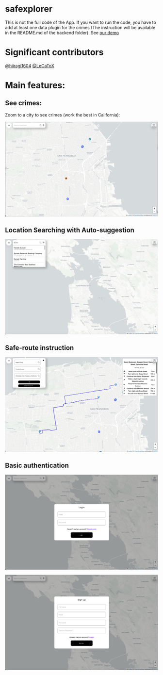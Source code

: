 # safexplorer

This is not the full code of the App. If you want to run the code, you have to add at least one data plugin for the crimes (The instruction will be available in the README.md of the backend folder). See [our demo](http://safexplorer.org)

# Significant contributors

[@hiiragi1604](https://github.com/hiiragi1604)
[@LeCaToX](https://github.com/LeCaToX)


# Main features:
## See crimes:

Zoom to a city to see crimes (work the best in California):

![alt text](https://github.com/alexeipc/safexplorer/blob/main/img/pic1.png)

## Location Searching with Auto-suggestion

![alt text](https://github.com/alexeipc/safexplorer/blob/main/img/pic3.png)

## Safe-route instruction

![alt text](https://github.com/alexeipc/safexplorer/blob/main/img/pic4.png)

## Basic authentication

![alt text](https://github.com/alexeipc/safexplorer/blob/main/img/pic5.png)

![alt text](https://github.com/alexeipc/safexplorer/blob/main/img/pic6.png)


